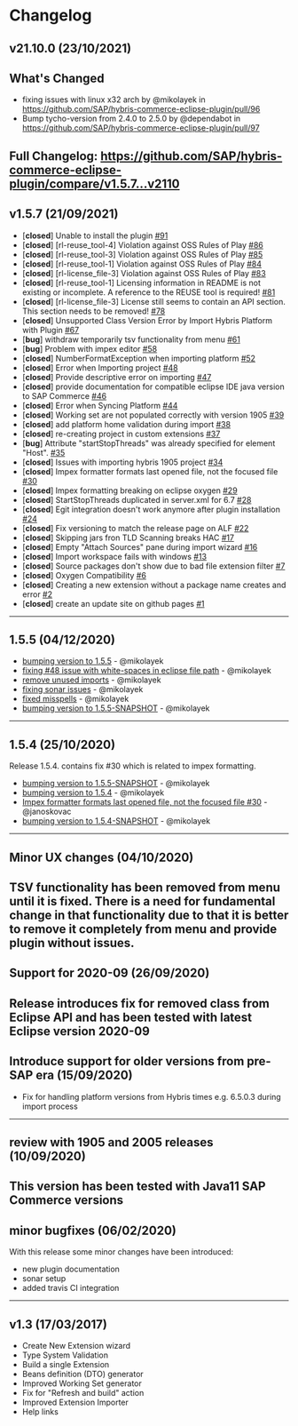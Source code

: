 # Changelog


## v21.10.0 (23/10/2021)
## What's Changed
* fixing issues with linux x32 arch by @mikolayek in https://github.com/SAP/hybris-commerce-eclipse-plugin/pull/96
* Bump tycho-version from 2.4.0 to 2.5.0 by @dependabot in https://github.com/SAP/hybris-commerce-eclipse-plugin/pull/97


**Full Changelog**: https://github.com/SAP/hybris-commerce-eclipse-plugin/compare/v1.5.7...v2110
---

## v1.5.7 (21/09/2021)
- [**closed**] Unable to install the plugin [#91](https://github.com/SAP/hybris-commerce-eclipse-plugin/issues/91)
- [**closed**] [rl-reuse_tool-4] Violation against OSS Rules of Play [#86](https://github.com/SAP/hybris-commerce-eclipse-plugin/issues/86)
- [**closed**] [rl-reuse_tool-3] Violation against OSS Rules of Play [#85](https://github.com/SAP/hybris-commerce-eclipse-plugin/issues/85)
- [**closed**] [rl-reuse_tool-1] Violation against OSS Rules of Play [#84](https://github.com/SAP/hybris-commerce-eclipse-plugin/issues/84)
- [**closed**] [rl-license_file-3] Violation against OSS Rules of Play [#83](https://github.com/SAP/hybris-commerce-eclipse-plugin/issues/83)
- [**closed**] [rl-reuse_tool-1] Licensing information in README is not existing or incomplete. A reference to the REUSE tool is required! [#81](https://github.com/SAP/hybris-commerce-eclipse-plugin/issues/81)
- [**closed**] [rl-license_file-3] License still seems to contain an API section. This section needs to be removed! [#78](https://github.com/SAP/hybris-commerce-eclipse-plugin/issues/78)
- [**closed**] Unsupported Class Version Error by Import Hybris Platform with Plugin [#67](https://github.com/SAP/hybris-commerce-eclipse-plugin/issues/67)
- [**bug**] withdraw temporarily tsv functionality from menu [#61](https://github.com/SAP/hybris-commerce-eclipse-plugin/issues/61)
- [**bug**] Problem with impex editor [#58](https://github.com/SAP/hybris-commerce-eclipse-plugin/issues/58)
- [**closed**] NumberFormatException when importing platform [#52](https://github.com/SAP/hybris-commerce-eclipse-plugin/issues/52)
- [**closed**] Error when Importing project [#48](https://github.com/SAP/hybris-commerce-eclipse-plugin/issues/48)
- [**closed**] Provide descriptive error on importing [#47](https://github.com/SAP/hybris-commerce-eclipse-plugin/issues/47)
- [**closed**] provide documentation for compatible eclipse IDE java version to SAP Commerce [#46](https://github.com/SAP/hybris-commerce-eclipse-plugin/issues/46)
- [**closed**] Error when Syncing Platform [#44](https://github.com/SAP/hybris-commerce-eclipse-plugin/issues/44)
- [**closed**] Working set are not populated correctly with version 1905 [#39](https://github.com/SAP/hybris-commerce-eclipse-plugin/issues/39)
- [**closed**] add platform home validation during import [#38](https://github.com/SAP/hybris-commerce-eclipse-plugin/issues/38)
- [**closed**] re-creating project in custom extensions [#37](https://github.com/SAP/hybris-commerce-eclipse-plugin/issues/37)
- [**bug**] Attribute "startStopThreads" was already specified for element "Host". [#35](https://github.com/SAP/hybris-commerce-eclipse-plugin/issues/35)
- [**closed**] Issues with importing hybris 1905 project [#34](https://github.com/SAP/hybris-commerce-eclipse-plugin/issues/34)
- [**closed**] Impex formatter formats last opened file, not the focused file [#30](https://github.com/SAP/hybris-commerce-eclipse-plugin/issues/30)
- [**closed**] Impex formatting breaking on eclipse oxygen  [#29](https://github.com/SAP/hybris-commerce-eclipse-plugin/issues/29)
- [**closed**] StartStopThreads duplicated in server.xml for 6.7 [#28](https://github.com/SAP/hybris-commerce-eclipse-plugin/issues/28)
- [**closed**] Egit integration doesn't work anymore after plugin installation [#24](https://github.com/SAP/hybris-commerce-eclipse-plugin/issues/24)
- [**closed**] Fix versioning to match the release page on ALF [#22](https://github.com/SAP/hybris-commerce-eclipse-plugin/issues/22)
- [**closed**] Skipping jars fron TLD Scanning breaks HAC [#17](https://github.com/SAP/hybris-commerce-eclipse-plugin/issues/17)
- [**closed**] Empty "Attach Sources" pane during import wizard [#16](https://github.com/SAP/hybris-commerce-eclipse-plugin/issues/16)
- [**closed**] Import workspace fails with windows [#13](https://github.com/SAP/hybris-commerce-eclipse-plugin/issues/13)
- [**closed**] Source packages don't show due to bad file extension filter [#7](https://github.com/SAP/hybris-commerce-eclipse-plugin/issues/7)
- [**closed**] Oxygen Compatibility [#6](https://github.com/SAP/hybris-commerce-eclipse-plugin/issues/6)
- [**closed**] Creating a new extension without a package name creates and error [#2](https://github.com/SAP/hybris-commerce-eclipse-plugin/issues/2)
- [**closed**] create an update site on github pages [#1](https://github.com/SAP/hybris-commerce-eclipse-plugin/issues/1)

---

## 1.5.5 (04/12/2020)
- [bumping version to 1.5.5](https://github.com/SAP/hybris-commerce-eclipse-plugin/commit/60912d240f5bde234aa41fb0785e59703e492aca) - @mikolayek
- [fixing #48 issue with white-spaces in eclipse file path](https://github.com/SAP/hybris-commerce-eclipse-plugin/commit/b3b6e9f166c54d221582561930245e4e4c5085e1) - @mikolayek
- [remove unused imports](https://github.com/SAP/hybris-commerce-eclipse-plugin/commit/f92abdd5334e7b02edc6ab095a091dfa4fae0d7e) - @mikolayek
- [fixing sonar issues](https://github.com/SAP/hybris-commerce-eclipse-plugin/commit/5b4bb92fc300f2142985c5b8065bf73a7ad0c880) - @mikolayek
- [fixed misspells](https://github.com/SAP/hybris-commerce-eclipse-plugin/commit/2d30cadf30e7cabde254e4da9fae652f050a7b8c) - @mikolayek
- [bumping version to 1.5.5-SNAPSHOT](https://github.com/SAP/hybris-commerce-eclipse-plugin/commit/718010de28f8b8ea221cec32658402d98879b8ce) - @mikolayek

---

## 1.5.4 (25/10/2020)
Release 1.5.4. contains fix #30 which is related to impex formatting.

- [bumping version to 1.5.5-SNAPSHOT](https://github.com/SAP/hybris-commerce-eclipse-plugin/commit/1a53702f7cbf7104b135400a380cbbfdc6a02a35) - @mikolayek
- [bumping version to 1.5.4](https://github.com/SAP/hybris-commerce-eclipse-plugin/commit/cf7320eb141cb87fe8cfe2d246b16f4cfe15403b) - @mikolayek
- [Impex formatter formats last opened file, not the focused file #30](https://github.com/SAP/hybris-commerce-eclipse-plugin/commit/2f2da8f79d8b26dcd022e67256e09c12e98f569f) - @janoskovac
- [bumping version to 1.5.4-SNAPSHOT](https://github.com/SAP/hybris-commerce-eclipse-plugin/commit/90bd4b70eaf3810f869c5a4423339b7eb3bdbdb2) - @mikolayek

---

## Minor UX changes (04/10/2020)
TSV functionality has been removed from menu until it is fixed.
There is a need for fundamental change in that functionality due to that it is better to remove it completely from menu and provide plugin without issues.
---

## Support for 2020-09 (26/09/2020)
Release introduces fix for removed class from Eclipse API and has been tested with latest Eclipse version 2020-09
---

## Introduce support for older versions from pre-SAP era (15/09/2020)
* Fix for handling platform versions from Hybris times e.g. 6.5.0.3 during import process
---

## review with 1905 and 2005 releases (10/09/2020)
This version has been tested with Java11 SAP Commerce versions
---

## minor bugfixes (06/02/2020)
With this release some minor changes have been introduced:
- new plugin documentation
- sonar setup
- added travis CI integration
---

## v1.3 (17/03/2017)
* Create New Extension wizard
* Type System Validation
* Build a single Extension
* Beans definition (DTO) generator
* Improved Working Set generator
* Fix for "Refresh and build" action
* Improved Extension Importer
* Help links